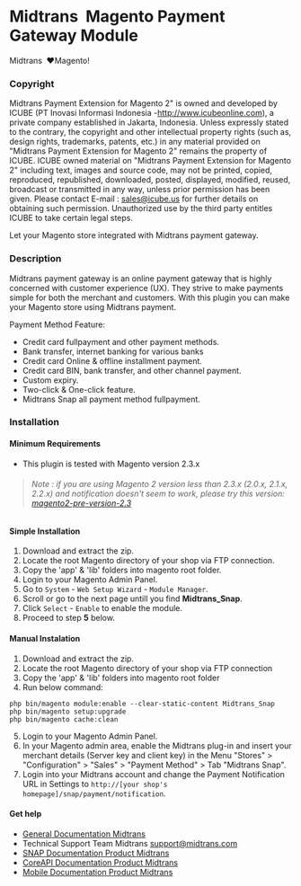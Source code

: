 
Midtrans&nbsp; Magento Payment Gateway Module
=====================================

Midtrans&nbsp; :heart:Magento!

### Copyright

Midtrans Payment Extension for Magento 2" is owned and developed by ICUBE (PT Inovasi Informasi Indonesia -http://www.icubeonline.com), a private company established in Jakarta, Indonesia. Unless expressly stated to the contrary, the copyright and other intellectual property rights (such as, design rights, trademarks, patents, etc.) in any material provided on "Midtrans Payment Extension for Magento 2" remains the property of ICUBE. ICUBE owned material on "Midtrans Payment Extension for Magento 2" including text, images and source code, may not be printed, copied, reproduced, republished, downloaded, posted, displayed, modified, reused, broadcast or transmitted in any way, unless prior permission has been given. Please contact E-mail : sales@icube.us for further details on obtaining such permission. Unauthorized use by the third party entitles ICUBE to take certain legal steps.

Let your Magento store integrated with Midtrans payment gateway.

### Description

Midtrans payment gateway is an online payment gateway that is highly concerned with customer experience (UX). They strive to make payments simple for both the merchant and customers. With this plugin you can make your Magento store using Midtrans payment.

Payment Method Feature:

* Credit card fullpayment and other payment methods.
* Bank transfer, internet banking for various banks
* Credit card Online & offline installment payment.
* Credit card BIN, bank transfer, and other channel payment.
* Custom expiry.
* Two-click & One-click feature.
* Midtrans Snap all payment method fullpayment.

### Installation

#### Minimum Requirements

* This plugin is tested with Magento version 2.3.x
> ###### Note : if you are using Magento 2 version less than 2.3.x (2.0.x, 2.1.x, 2.2.x) and notification doesn't seem to work, please try this version: [magento2-pre-version-2.3](https://github.com/Midtrans/SNAP-Magento2/tree/magento2-pre-version-2.3)

#### Simple Installation
1. Download and extract the zip.
2. Locate the root Magento directory of your shop via FTP connection.
3. Copy the 'app' & 'lib' folders into magento root folder.
4. Login to your Magento Admin Panel.
5. Go to `System` - `Web Setup Wizard` - `Module Manager`.
6. Scroll or go to the next page untill you find **Midtrans_Snap**.
7. Click `Select` - `Enable` to enable the module.
8. Proceed to step **5** below.

#### Manual Instalation

1. Download and extract the zip.
2. Locate the root Magento directory of your shop via FTP connection
3. Copy the 'app' & 'lib' folders into magento root folder
4. Run below command:
```
php bin/magento module:enable --clear-static-content Midtrans_Snap
php bin/magento setup:upgrade
php bin/magento cache:clean
```
5. Login to your Magento Admin Panel.
6. In your Magento admin area, enable the Midtrans plug-in and insert your merchant details (Server key and client key) in the Menu "Stores" > "Configuration" > "Sales" > "Payment Method" > Tab "Midtrans Snap".
7. Login into your Midtrans account and change the Payment Notification URL in Settings to `http://[your shop's homepage]/snap/payment/notification`.

#### Get help

* [General Documentation Midtrans](http://docs.midtrans.com)
* Technical Support Team Midtrans [support@midtrans.com](mailto:support@midtrans.com)
* [SNAP Documentation Product Midtrans](https://snap-docs.midtrans.com/)
* [CoreAPI Documentation Product Midtrans](https://api-docs.midtrans.com/)
* [Mobile Documentation Product Midtrans](http://mobile-docs.midtrans.com/)